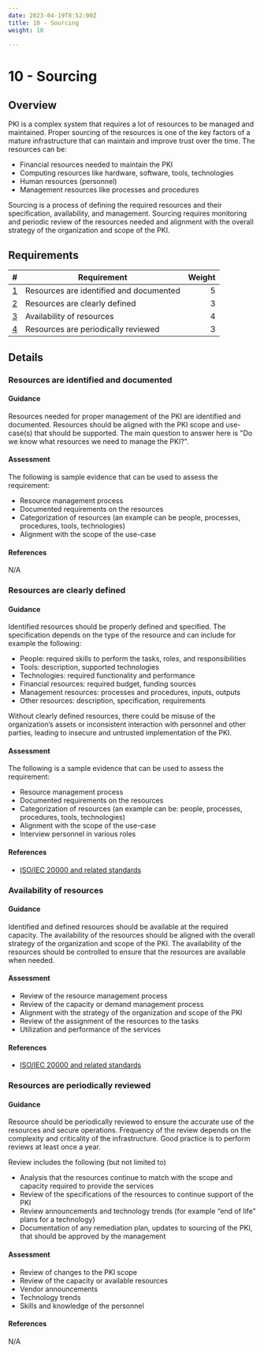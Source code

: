 ```yaml
---
date: 2023-04-19T8:52:00Z
title: 10 - Sourcing
weight: 10

---
```


# 10 - Sourcing

## Overview

PKI is a complex system that requires a lot of resources to be managed and maintained. Proper sourcing of the resources is one of the key factors of a mature infrastructure that can maintain and improve trust over the time. The resources can be:
- Financial resources needed to maintain the PKI
- Computing resources like hardware, software, tools, technologies
- Human resources (personnel)
- Management resources like processes and procedures 

Sourcing is a process of defining the required resources and their specification, availability, and management. Sourcing requires monitoring and periodic review of the resources needed and alignment with the overall strategy of the organization and scope of the PKI.

## Requirements

|                                             # | Requirement                             | Weight |
|----------------------------------------------:|-----------------------------------------|-------:|
| [1](#resources-are-identified-and-documented) | Resources are identified and documented |      5 |
|           [2](#resources-are-clearly-defined) | Resources are clearly defined           |      3 |
|               [3](#availability-of-resources) | Availability of resources               |      4 |
|     [4](#resources-are-periodically-reviewed) | Resources are periodically reviewed     |      3 |

## Details

### Resources are identified and documented

#### Guidance

Resources needed for proper management of the PKI are identified and documented. Resources should be aligned with the PKI scope and use-case(s) that should be supported. The main question to answer here is "Do we know what resources we need to manage the PKI?". 

#### Assessment

The following is sample evidence that can be used to assess the requirement:
- Resource management process
- Documented requirements on the resources
- Categorization of resources (an example can be people, processes, procedures, tools, technologies)
- Alignment with the scope of the use-case

#### References

N/A

### Resources are clearly defined

#### Guidance

Identified resources should be properly defined and specified. The specification depends on the type of the resource and can include for example the following:
- People: required skills to perform the tasks, roles, and responsibilities
- Tools: description, supported technologies
- Technologies: required functionality and performance
- Financial resources: required budget, funding sources
- Management resources: processes and procedures, inputs, outputs
- Other resources: description, specification, requirements

Without clearly defined resources, there could be misuse of the organization’s assets or inconsistent interaction with personnel and other parties, leading to insecure and untrusted implementation of the PKI.

#### Assessment

The following is a sample evidence that can be used to assess the requirement:
- Resource management process
- Documented requirements on the resources
- Categorization of resources (an example can be: people, processes, procedures, tools, technologies)
- Alignment with the scope of the use-case
- Interview personnel in various roles

#### References

- [ISO/IEC 20000 and related standards](https://www.iso.org/standard/70636.html)

### Availability of resources

#### Guidance

Identified and defined resources should be available at the required capacity. The availability of the resources should be aligned with the overall strategy of the organization and scope of the PKI. The availability of the resources should be controlled to ensure that the resources are available when needed.

#### Assessment

- Review of the resource management process
- Review of the capacity or demand management process
- Alignment with the strategy of the organization and scope of the PKI
- Review of the assignment of the resources to the tasks
- Utilization and performance of the services

#### References

- [ISO/IEC 20000 and related standards](https://www.iso.org/standard/70636.html)

### Resources are periodically reviewed

#### Guidance

Resource should be periodically reviewed to ensure the accurate use of the resources and secure operations. Frequency of the review depends on the complexity and criticality of the infrastructure. Good practice is to perform reviews at least once a year.

Review includes the following (but not limited to)
- Analysis that the resources continue to match with the scope and capacity required to provide the services
- Review of the specifications of the resources to continue support of the PKI
- Review announcements and technology trends (for example “end of life” plans for a technology)
- Documentation of any remediation plan, updates to sourcing of the PKI, that should be approved by the management

#### Assessment

- Review of changes to the PKI scope
- Review of the capacity or available resources
- Vendor announcements
- Technology trends
- Skills and knowledge of the personnel

#### References

N/A
